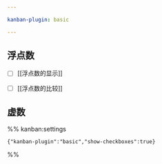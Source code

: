 ```yaml
---

kanban-plugin: basic

---
```


## 浮点数

- [ ] [[浮点数的显示]]
- [ ] [[浮点数的比较]]


## 虚数





%% kanban:settings
```
{"kanban-plugin":"basic","show-checkboxes":true}
```
%%